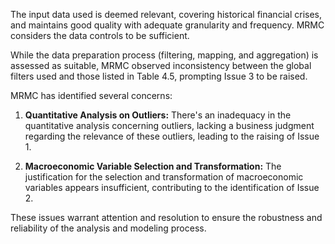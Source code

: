 The input data used is deemed relevant, covering historical financial crises, and maintains good quality with adequate granularity and frequency. MRMC considers the data controls to be sufficient.

While the data preparation process (filtering, mapping, and aggregation) is assessed as suitable, MRMC observed inconsistency between the global filters used and those listed in Table 4.5, prompting Issue 3 to be raised.

MRMC has identified several concerns:

1. **Quantitative Analysis on Outliers:** There's an inadequacy in the quantitative analysis concerning outliers, lacking a business judgment regarding the relevance of these outliers, leading to the raising of Issue 1.

2. **Macroeconomic Variable Selection and Transformation:** The justification for the selection and transformation of macroeconomic variables appears insufficient, contributing to the identification of Issue 2.

These issues warrant attention and resolution to ensure the robustness and reliability of the analysis and modeling process.
